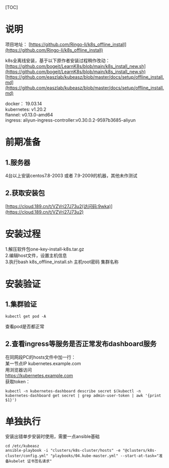 [TOC] 

# 说明
项目地址：
[https://github.com/Ringo-li/k8s_offline_install](https://github.com/Ringo-li/k8s_offline_install)  
  
k8s全离线安装，基于以下原作者安装过程稍作改动：
[https://github.com/bogeit/LearnK8s/blob/main/k8s_install_new.sh](https://github.com/bogeit/LearnK8s/blob/main/k8s_install_new.sh)
[https://github.com/easzlab/kubeasz/blob/master/docs/setup/offline_install.md](https://github.com/easzlab/kubeasz/blob/master/docs/setup/offline_install.md)  

docker： 19.03.14  
kubernetes: v1.20.2  
flannel: v0.13.0-amd64  
ingress: aliyun-ingress-controller:v0.30.0.2-9597b3685-aliyun

# 前期准备
## 1.服务器
4台以上安装centos7.8-2003 或者 7.9-2009的机器，其他未作测试
## 2.获取安装包
[https://cloud.189.cn/t/VZVri27J73u2(访问码:9wka)](https://cloud.189.cn/t/VZVri27J73u2) 

# 安装过程
1.解压软件包one-key-install-k8s.tar.gz  
2.编辑host文件，设置主机信息  
3.执行bash k8s_offline_install.sh 主机root密码 集群名称  

# 安装验证
## 1.集群验证
```
kubectl get pod -A
```
查看pod是否都正常

## 2.查看ingress等服务是否正常发布dashboard服务
在同网段PC的hosts文件中加一行：  
某一节点IP kubernetes.example.com  
用浏览器访问  
https://kubernetes.example.com  
获取token：
```
kubectl -n kubernetes-dashboard describe secret $(kubectl -n kubernetes-dashboard get secret | grep admin-user-token | awk '{print $1}')
```

# 单独执行
安装出错单步安装时使用，需要一点ansible基础

```
cd /etc/kubeasz
ansible-playbook -i "clusters/k8s-cluster/hosts" -e "@clusters/k8s-cluster/config.yml" "playbooks/04.kube-master.yml" --start-at-task="准备kubelet 证书签名请求"
```